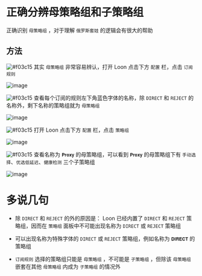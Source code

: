 # 正确分辨母策略组和子策略组

正确识别 `母策略组` ，对于理解 `俄罗斯套娃` 的逻辑会有很大的帮助

## 方法

![#f03c15](https://placehold.it/15/f03c15/000000?text=+) 其实 `母策略组` 非常容易辨认，打开 Loon 点击下方 `配置` 栏，点击 `订阅规则`

![image](https://raw.githubusercontent.com/TiyNa/LoonManualimg/main/Plus/TOP_Policy_1.jpg)

![#f03c15](https://placehold.it/15/f03c15/000000?text=+) 查看每个订阅的规则左下角蓝色字体的名称，除 `DIRECT` 和 `REJECT` 的名称外，剩下名称的策略组就为 `母策略组`

![image](https://raw.githubusercontent.com/TiyNa/LoonManualimg/main/Plus/TOP_Policy_2.jpg)

![#f03c15](https://placehold.it/15/f03c15/000000?text=+) 打开 Loon 点击下方 `配置` 栏，点击 `策略组`

![image](https://raw.githubusercontent.com/TiyNa/LoonManualimg/main/Plus/Proxy_Group.jpg)

![#f03c15](https://placehold.it/15/f03c15/000000?text=+) 查看名称为 `𝐏𝐫𝐨𝐱𝐲` 的母策略组，可以看到 `𝐏𝐫𝐨𝐱𝐲` 的母策略组下有 `手动选择`、`优选低延迟`、`健康检测` 三个子策略组

![image](https://raw.githubusercontent.com/TiyNa/LoonManualimg/main/Plus/TOP_Policy_3.jpg)

# 多说几句

- 除 `DIRECT` 和 `REJECT` 的外的原因是： Loon 已经内置了 `DIRECT` 和 `REJECT` 策略组，因而在 `策略组` 面板中不可能出现名称为 `DIRECT` 或 `REJECT` 策略组

- 可以出现名称为特殊字体的 `DIRECT` 或 `REJECT` 策略组，例如名称为 `𝐃𝐈𝐑𝐄𝐂𝐓` 的策略组

- `订阅规则` 选择的策略组只能是 `母策略组` ，不可能是 `子策略组` ，但除该 `母策略组` 嵌套在其他 `母策略组` 内成为 `子策略组` 的情况外
